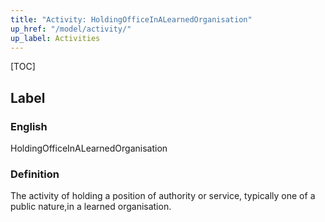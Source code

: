 ```yaml
---
title: "Activity: HoldingOfficeInALearnedOrganisation"
up_href: "/model/activity/"
up_label: Activities
---
```


[TOC]

## Label

### English
HoldingOfficeInALearnedOrganisation



### Definition 
The activity of holding a position of authority or service, typically one of a public nature,in a learned organisation.